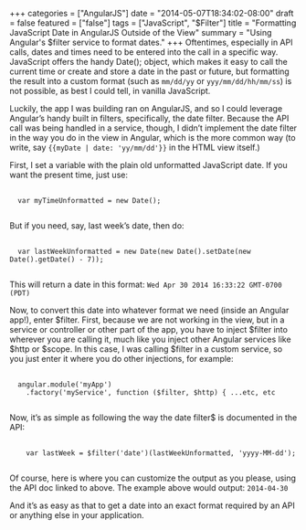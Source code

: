 +++
categories = ["AngularJS"]
date = "2014-05-07T18:34:02-08:00"
draft = false
featured = ["false"]
tags = ["JavaScript", "$Filter"]
title = "Formatting JavaScript Date in AngularJS Outside of the View"
summary = "Using Angular's $filter service to format dates."
+++
Oftentimes, especially in API calls, dates and times need to be entered into the call in a specific way. JavaScript offers the handy Date(); object, which makes it easy to call the current time or create and store a date in the past or future, but formatting the result into a custom format (such as `mm/dd/yy` or `yyy/mm/dd/hh/mm/ss`) is not possible, as best I could tell, in vanilla JavaScript.

Luckily, the app I was building ran on AngularJS, and so I could leverage Angular’s handy built in filters, specifically, the date filter. Because the API call was being handled in a service, though, I didn’t implement the date filter in the way you do in the view in Angular, which is the more common way (to write, say `{{myDate | date: 'yy/mm/dd'}}` in the HTML view itself.)

First, I set a variable with the plain old unformatted JavaScript date. If you want the present time, just use:

<pre class="language-javascript">
  <code class="language-javascript">
  var myTimeUnformatted = new Date();
  </code>
</pre>


But if you need, say, last week’s date, then do:

<pre class="language-javascript">
  <code class="language-javascript">
  var lastWeekUnformatted = new Date(new Date().setDate(new Date().getDate() - 7));
  </code>
</pre>

This will return a date in this format: `Wed Apr 30 2014 16:33:22 GMT-0700 (PDT)`

Now, to convert this date into whatever format we need (inside an Angular app!), enter $filter. First, because we are not working in the view, but in a service or controller or other part of the app, you have to inject $filter into wherever you are calling it, much like you inject other Angular services like $http or $scope. In this case, I was calling $filter in a custom service, so you just enter it where you do other injections, for example:

<pre class="language-javascript">
  <code class="language-javascript">
  angular.module('myApp')
    .factory('myService', function ($filter, $http) { ...etc, etc
  </code>
</pre>

Now, it’s as simple as following the way the date filter$ is documented in the API:

<pre class="language-javascript">
  <code class="language-javascript">
    var lastWeek = $filter('date')(lastWeekUnformatted, 'yyyy-MM-dd');
  </code>
</pre>

Of course, here is where you can customize the output as you please, using the API doc linked to above. The example above would output: `2014-04-30`

And it’s as easy as that to get a date into an exact format required by an API or anything else in your application.
